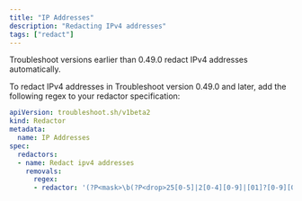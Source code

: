 ```yaml
---
title: "IP Addresses"
description: "Redacting IPv4 addresses"
tags: ["redact"]
---
```



Troubleshoot versions earlier than 0.49.0 redact IPv4 addresses automatically.

To redact IPv4 addresses in Troubleshoot version 0.49.0 and later, add the following regex to your redactor specification:

```yaml
apiVersion: troubleshoot.sh/v1beta2
kind: Redactor
metadata:
  name: IP Addresses
spec:
  redactors:
  - name: Redact ipv4 addresses
    removals:
      regex:
      - redactor: '(?P<mask>\b(?P<drop>25[0-5]|2[0-4][0-9]|[01]?[0-9][0-9]?)\.(?P<drop>25[0-5]|2[0-4][0-9]|[01]?[0-9][0-9]?)\.(?P<drop>25[0-5]|2[0-4][0-9]|[01]?[0-9][0-9]?)\.(?P<drop>25[0-5]|2[0-4][0-9]|[01]?[0-9][0-9]?)\b)'
```
